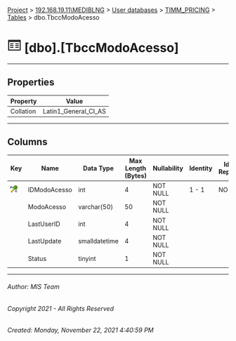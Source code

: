 #### 

[Project](../../../../index.md) > [192.168.19.11\\MEDIBLNG](../../../index.md) > [User databases](../../index.md) > [TIMM_PRICING](../index.md) > [Tables](Tables.md) > dbo.TbccModoAcesso

# ![Tables](../../../../Images/Table32.png) [dbo].[TbccModoAcesso]

---

## <a name="#properties"></a>Properties

| Property | Value |
|---|---|
| Collation | Latin1_General_CI_AS |


---

## <a name="#columns"></a>Columns

| Key | Name | Data Type | Max Length (Bytes) | Nullability | Identity | Identity Replication |
|---|---|---|---|---|---|---|
| [![Cluster Primary Key PK_TbccModoAcesso: IDModoAcesso](../../../../Images/pkcluster.png)](#indexes) | IDModoAcesso | int | 4 | NOT NULL | 1 - 1 | NO |
|  | ModoAcesso | varchar(50) | 50 | NOT NULL |  |  |
|  | LastUserID | int | 4 | NOT NULL |  |  |
|  | LastUpdate | smalldatetime | 4 | NOT NULL |  |  |
|  | Status | tinyint | 1 | NOT NULL |  |  |


---

###### Author:  MIS Team

###### Copyright 2021 - All Rights Reserved

###### Created: Monday, November 22, 2021 4:40:59 PM

